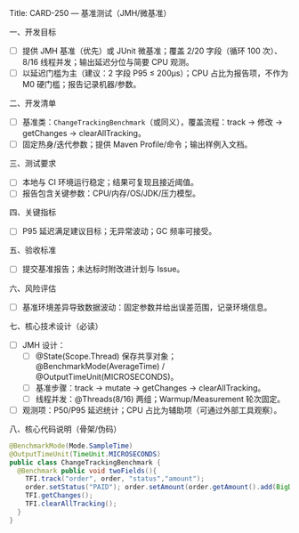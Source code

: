 Title: CARD-250 — 基准测试（JMH/微基准）

一、开发目标
- ☐ 提供 JMH 基准（优先）或 JUnit 微基准；覆盖 2/20 字段（循环 100 次）、8/16 线程并发；输出延迟分位与简要 CPU 观测。
- ☐ 以延迟门槛为主（建议：2 字段 P95 ≤ 200μs）；CPU 占比为报告项，不作为 M0 硬门槛；报告记录机器/参数。

二、开发清单
- ☐ 基准类：`ChangeTrackingBenchmark`（或同义），覆盖流程：track → 修改 → getChanges → clearAllTracking。
- ☐ 固定热身/迭代参数；提供 Maven Profile/命令；输出样例入文档。

三、测试要求
- ☐ 本地与 CI 环境运行稳定；结果可复现且接近阈值。
- ☐ 报告包含关键参数：CPU/内存/OS/JDK/压力模型。

四、关键指标
- ☐ P95 延迟满足建议目标；无异常波动；GC 频率可接受。

五、验收标准
- ☐ 提交基准报告；未达标时附改进计划与 Issue。

六、风险评估
- ☐ 基准环境差异导致数据波动：固定参数并给出误差范围，记录环境信息。

七、核心技术设计（必读）
- ☐ JMH 设计：
  - ☐ @State(Scope.Thread) 保存共享对象；@BenchmarkMode(AverageTime) / @OutputTimeUnit(MICROSECONDS)。
  - ☐ 基准步骤：track → mutate → getChanges → clearAllTracking。
  - ☐ 线程并发：@Threads(8/16) 两组；Warmup/Measurement 轮次固定。
- ☐ 观测项：P50/P95 延迟统计；CPU 占比为辅助项（可通过外部工具观察）。

八、核心代码说明（骨架/伪码）
```java
@BenchmarkMode(Mode.SampleTime)
@OutputTimeUnit(TimeUnit.MICROSECONDS)
public class ChangeTrackingBenchmark {
  @Benchmark public void twoFields(){
    TFI.track("order", order, "status","amount");
    order.setStatus("PAID"); order.setAmount(order.getAmount().add(BigDecimal.ONE));
    TFI.getChanges();
    TFI.clearAllTracking();
  }
}
```
